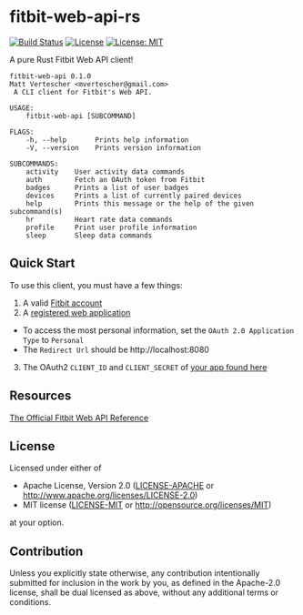# fitbit-web-api-rs
[![Build Status](https://travis-ci.com/mvertescher/fitbit-web-api-rs.svg?branch=master)](https://travis-ci.com/mvertescher/fitbit-web-api-rs)
[![License](https://img.shields.io/badge/License-Apache%202.0-blue.svg)](https://opensource.org/licenses/Apache-2.0)
[![License: MIT](https://img.shields.io/badge/License-MIT-yellow.svg)](https://opensource.org/licenses/MIT)

A pure Rust Fitbit Web API client!

```
fitbit-web-api 0.1.0
Matt Vertescher <mvertescher@gmail.com>
 A CLI client for Fitbit's Web API.

USAGE:
    fitbit-web-api [SUBCOMMAND]

FLAGS:
    -h, --help       Prints help information
    -V, --version    Prints version information

SUBCOMMANDS:
    activity    User activity data commands
    auth        Fetch an OAuth token from Fitbit
    badges      Prints a list of user badges
    devices     Prints a list of currently paired devices
    help        Prints this message or the help of the given subcommand(s)
    hr          Heart rate data commands
    profile     Print user profile information
    sleep       Sleep data commands
```

## Quick Start

To use this client, you must have a few things:
1. A valid [Fitbit account](https://www.fitbit.com/signup)
2. A [registered web application](https://dev.fitbit.com/apps/new)
  - To access the most personal information, set the `OAuth 2.0 Application Type` to `Personal`
  - The `Redirect Url` should be http://localhost:8080
3. The OAuth2 `CLIENT_ID` and `CLIENT_SECRET` of [your app found here](https://dev.fitbit.com/apps)

## Resources

[The Official Fitbit Web API Reference](http://dev.fitbit.com/build/reference/web-api/)

## License

Licensed under either of

 * Apache License, Version 2.0
   ([LICENSE-APACHE](LICENSE-APACHE) or http://www.apache.org/licenses/LICENSE-2.0)
 * MIT license
   ([LICENSE-MIT](LICENSE-MIT) or http://opensource.org/licenses/MIT)

at your option.

## Contribution

Unless you explicitly state otherwise, any contribution intentionally submitted
for inclusion in the work by you, as defined in the Apache-2.0 license, shall be
dual licensed as above, without any additional terms or conditions.
